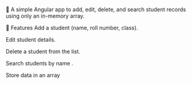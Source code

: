🎯 A simple Angular app to add, edit, delete, and search student records using only an in-memory array. 

📌 Features
Add a student (name, roll number, class).

Edit student details.

Delete a student from the list.

Search students by name .

Store data in an array 
